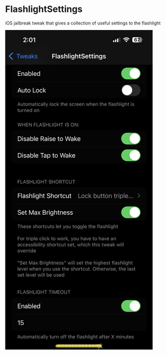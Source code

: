 # FlashlightSettings
iOS jailbreak tweak that gives a collection of useful settings to the flashlight

![screenshot](https://raw.githubusercontent.com/wrp1002/FlashlightSettings/refs/heads/main/Screenshot1.png)
